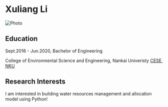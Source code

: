 # Xuliang Li

![Photo]()

## Education

Sept.2016 - Jun.2020, Bachelor of Engineering

College of Environmental Science and Engineering, Nankai Univeristy [CESE, NKU](https://env.nankai.edu.cn/)

## Research Interests

I am interested in building water resources management and allocation model using Python!